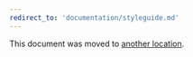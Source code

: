 ```yaml
---
redirect_to: 'documentation/styleguide.md'
---
```


This document was moved to [another location](documentation/styleguide.md).
